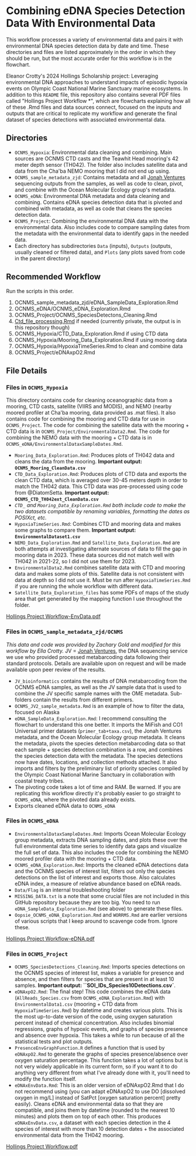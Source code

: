 # Combining eDNA Species Detection Data With Environmental Data

This workflow processes a variety of environmental data and pairs it with environmental DNA species detection data by date and time. These directories and files are listed approximately in the order in which they should be run, but the most accurate order for this workflow is in the flowchart.

Eleanor Crotty's 2024 Hollings Scholarship project: Leveraging environmental DNA approaches to understand impacts of episodic hypoxia events on Olympic Coast National Marine Sanctuary marine ecosystems. In addition to this `README` file, this repository also contains several PDF files called "Hollings Project Workflow *", which are flowcharts explaining how all of these .Rmd files and data sources connect, focused on the inputs and outputs that are critical to replicate my workflow and generate the final dataset of species detections with associated environmental data.

## Directories
- `OCNMS_Hypoxia`: Environmental data cleaning and combining. Main sources are OCNMS CTD casts and the Teawhit Head mooring's 42 meter depth sensor (TH042). The folder also includes satellite data and data from the Cha'ba NEMO mooring that I did not end up using.
- `OCNMS_sample_metadata_zjd`: Contains metadata and all [Jonah Ventures](https://www.google.com/aclk?sa=l&ai=DChcSEwia6d6avvqHAxUAzcIEHby-FogYABAAGgJwdg&co=1&ase=2&gclid=CjwKCAjw8fu1BhBsEiwAwDrsjAO3m2YGKvDCQghRFG5AGsz50-QKl1t54bUImzpBj8coOLBD_wulTxoCS-gQAvD_BwE&ei=pMi_Zt2IOJW30PEPhMTH8QM&sig=AOD64_3jUM5Xfd7LRLFItlhNQe0nl_hT9Q&q&sqi=2&nis=4&adurl&ved=2ahUKEwjd6tmavvqHAxWVGzQIHQTiMT4Q0Qx6BAgIEAE) sequencing outputs from the samples, as well as code to clean, pivot, and combine with the Ocean Molecular Ecology group's metadata.
- `OCNMS_eDNA`: Environmental DNA metadata and data cleaning and combining. Contains eDNA species detection data that is pivoted and combined with metadata, as well as code that cleans the species detection data.
- `OCNMS_Project`: Combining the environmental DNA data with the environmental data. Also includes code to compare sampling dates from the metadata with the environmental data to identify gaps in the needed data.
- Each directory has subdirectories `Data` (inputs), `Outputs` (outputs, usually cleaned or filtered data), and `Plots` (any plots saved from code in the parent directory)

## Recommended Workflow

Run the scripts in this order.

1. OCNMS_sample_metadata_zjd/eDNA_SampleData_Exploration.Rmd
2. OCNMS_eDNA/OCNMS_eDNA_Exploration.Rmd
3. OCNMS_Project/OCNMS_SpeciesDetectons_Cleaning.Rmd
4. [Ctd_file_processing.Rmd](https://github.com/DolphinCoder/OCNMS_ctd_data_Ella) if needed (currently private, the output is in this repository though)
5. OCNMS_Hypoxia/CTD_Data_Exploration.Rmd if using CTD data
6. OCNMS_Hypoxia/Mooring_Data_Exploration.Rmd if using mooring data
7. OCNMS_Hypoxia/HypoxiaTimeSeries.Rmd to clean and combine data
8. OCNMS_Project/eDNAxpO2.Rmd

## File Details

### Files in `OCNMS_Hypoxia`
This directory contains code for cleaning oceanographic data from a mooring, CTD casts, satellite (VIIRS and MODIS), and NEMO (nearby moored profiler at Cha'ba mooring, data provided as .mat files). It also contains code for combining the mooring and CTD data for use in `OCNMS_Project`. The code for combining the satellite data with the mooring + CTD data is in `OCNMS_Project/EnvironmentalData2.Rmd`. The code for combining the NEMO data with the mooring + CTD data is in `OCNMS_eDNA/EnvironmentalDataxSampleDates.Rmd`.

- `Mooring_Data_Exploration.Rmd`: Produces plots of TH042 data and cleans the data from the mooring. **Important output: `OCNMS_Mooring_CleanData.csv`**
- `CTD_Data_Exploration.Rmd`: Produces plots of CTD data and exports the clean CTD data, which is averaged over 30-45 meters depth in order to match the TH042 data. This CTD data was pre-processed using code from @DiatomSetta. **Important output: `OCNMS_CTD_TH042ext_CleanData.csv`**
- *`CTD_` and `Mooring_Data_Exploration.Rmd` both include code to make the two datasets compatible by renaming variables, formatting the dates as POSIXct, etc.*
- `HypoxiaTimeSeries.Rmd`: Combines CTD and mooring data and makes some graphs to compare them. **Important output: `EnvironmentalDataset1.csv`**
- `NEMO_Data_Exploration.Rmd` and `Satellite_Data_Exploration.Rmd` are both attempts at investigating alternate sources of data to fill the gap in mooring data in 2023. These data sources did not match well with TH042 in 2021-22, so I did not use them for 2023.
- `EnvironmentalData2.Rmd` combines satellite data with CTD and mooring data and makes some plots of this. Satellite data is not consistent with data at depth so I did not use it. Must be run after `HypoxiaTimeSeries.Rmd` if you are running the whole workflow with different data.
- `Satellite_Data_Exploration_files` has some PDFs of maps of the study area that get generated by the mapping function I use throughout the folder.

[Hollings Project Workflow-EnvData.pdf](https://github.com/user-attachments/files/16059843/Hollings.Project.Workflow-EnvData.pdf)

### Files in `OCNMS_sample_metadata_zjd/OCNMS`
*This data and code was provided by Zachary Gold and modified for this workflow by Ella Crotty.* JV = [Jonah Ventures](https://www.google.com/aclk?sa=l&ai=DChcSEwia6d6avvqHAxUAzcIEHby-FogYABAAGgJwdg&co=1&ase=2&gclid=CjwKCAjw8fu1BhBsEiwAwDrsjAO3m2YGKvDCQghRFG5AGsz50-QKl1t54bUImzpBj8coOLBD_wulTxoCS-gQAvD_BwE&ei=pMi_Zt2IOJW30PEPhMTH8QM&sig=AOD64_3jUM5Xfd7LRLFItlhNQe0nl_hT9Q&q&sqi=2&nis=4&adurl&ved=2ahUKEwjd6tmavvqHAxWVGzQIHQTiMT4Q0Qx6BAgIEAE), the DNA sequencing service we use who provided processed metabarcoding data following their standard protocols. Details are available upon on request and will be made available upon peer review of the results. 

- `JV_bioinformatics` contains the results of DNA metabarcoding from the OCNMS eDNA samples, as well as the JV sample data that is used to combine the JV specific sample names with the OME metadata. Sub-folders contain the results from different primers.
- `OCNMS_JV2_sample_metadata.Rmd` is an example of how to filter the data, focused on Alaska
- `eDNA_SampleData_Exploration.Rmd`: I recommend consulting the flowchart to understand this one better. It imports the MiFish and CO1 Universal primer datasets (`primer_tab+taxa.csv`), the Jonah Ventures metadata, and the Ocean Molecular Ecology group metadata. It cleans the metadata, pivots the species detection metabarcoding data so that each sample + species detection combination is a row, and combines the species detection data with the metadata. The species detections now have dates, locations, and collection methods attached. It also imports and filters by the preliminary list of priority species compiled by the Olympic Coast National Marine Sanctuary in collaboration with coastal treaty tribes.
- The pivoting code takes a lot of time and RAM. Be warned. If you are replicating this workflow directly it's probably easier to go straight to `OCNMS_eDNA`, where the pivoted data already exists. 
- Exports cleaned eDNA data to `OCNMS_eDNA`

### Files in `OCNMS_eDNA`
- `EnvironmentalDataxSampleDates.Rmd`: Imports Ocean Molecular Ecology group metadata, extracts DNA sampling dates, and plots these over the full environmental data time series to identify data gaps and visualize the full set of data. This also includes the code for combining the NEMO moored profiler data with the mooring + CTD data.
- `OCNMS_eDNA_Exploration.Rmd`: Imports the cleaned eDNA detections data and the OCNMS species of interest list, filters out only the species detections on the list of interest and exports those. Also calculates eDNA index, a measure of relative abundance based on eDNA reads.
- `Data/Flag` is an internal troubleshooting folder
- `MISSING_DATA.txt` is a note that some crucial files are not included in this GitHub repository because they are too big. You need to run `eDNA_SampleData_Exploration.Rmd` (see above) to generate these files.
- `Oopsie_OCNMS_eDNA_Exploration.Rmd` and `WORRMS.Rmd` are earlier versions of various scripts that I keep around to scavenge code from. Ignore these.

[Hollings Project Workflow-eDNA.pdf](https://github.com/user-attachments/files/16059847/Hollings.Project.Workflow-eDNA.pdf)

### Files in `OCNMS_Project`

- `OCNMS_SpeciesDetections_Cleaning.Rmd`: Imports species detections on the OCNMS species of interest list, makes a variable for presence and absence, and then filters for species that are present in at least 10 samples. **Important output: ``SOI_IDs_Species10Detections.csv`**.
- `eDNAxpO2.Rmd`: The final step! This code combines the eDNA data (`AllReads_Species.csv` from `OCNMS_eDNA_Exploration.Rmd`) with `EnvironmentalData1.csv` (mooring + CTD data from `HypoxiaTimeSeries.Rmd`) by datetime and creates various plots. This is the most up-to-date version of the code, using oxygen saturation percent instead of chemical concentration. Also includes binomial regressions, graphs of hypoxic events, and graphs of species presence and absence over hypoxia. This takes a while to run because of all the statistical tests and plot outputs.
- `PresenceEnvGraphFunction.R` defines a function that is used by `eDNAxpO2.Rmd` to generate the graphs of species presence/absence over oxygen saturation percentage. This function takes a lot of options but is not very widely applicable in its current form, so if you want it to do anything very different from what I've already done with it, you'll need to modify the function itself.
- `eDNAxEnvData.Rmd`: This is an older version of eDNAxpO2.Rmd that I do not recommend using (you can adapt eDNAxpO2 to use DO [dissolved oxygen in mg/L] instead of SatPct [oxygen saturation percent] pretty easily). Cleans eDNA and environmental data so that they are compatible, and joins them by datetime (rounded to the nearest 10 minutes) and plots them on top of each other. This produces `eDNAxEnvData.csv`, a dataset with each species detection in the 4 species of interest with more than 10 detection dates + the associated environmental data from the TH042 mooring.

[Hollings Project Workflow.pdf](https://github.com/user-attachments/files/16059851/Hollings.Project.Workflow.pdf)
